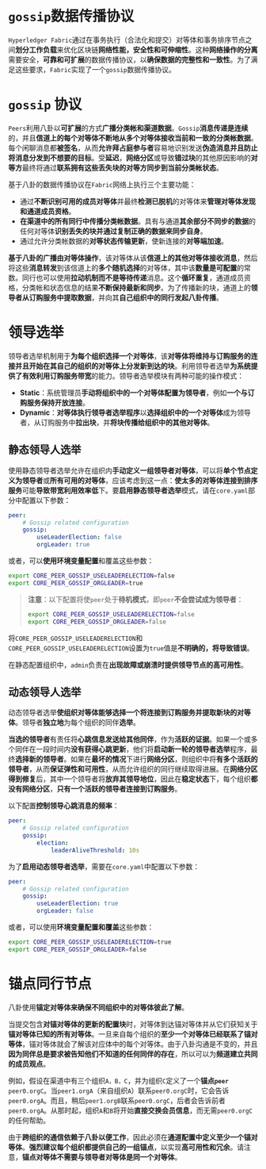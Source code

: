 # `gossip`数据传播协议

`Hyperledger Fabric`通过在事务执行（合法化和提交）对等体和事务排序节点之间**划分工作负载**来优化区块链**网络性能，安全性和可伸缩性**。这种**网络操作的分离**需要安全，**可靠和可扩展**的数据传播协议，以**确保数据的完整性和一致性**。为了满足这些要求，`Fabric`实现了一个`gossip`数据传播协议。

# `gossip` 协议

`Peers`利用八卦以**可扩展**的方式**广播分类帐和渠道数据**。`Gossip`**消息传递是连续**的，并且**信道上的每个对等体不断地从多个对等体接收当前和一致的分类帐数据**。每个闲聊消息都**被签名**，从而**允许拜占庭参与者**容易地识别发送**伪造消息并且防止将消息分发到不想要的目标**。受**延迟**，**网络分区**或导致**错过块**的其他原因影响的**对等方**最终将通过**联系拥有这些丢失块的对等方同步到当前分类帐状态**。

基于八卦的数据传播协议在`Fabric`网络上执行三个主要功能：

+ 通过**不断识别可用的成员对等体**并最终**检测已脱机**的对等体来**管理对等体发现和通道成员资格**。
+ **在渠道中的所有同行中传播分类帐数据**。具有与通道**其余部分不同步的数据**的任何对等体**识别丢失的块并通过复制正确的数据来同步自身**。
+ 通过允许分类帐数据的**对等状态传输更新**，使新连接的**对等端加速**。

**基于八卦的广播由对等体操作**，该对等体从该**信道上的其他对等体接收消息**，然后将这些**消息转发**到该信道上的**多个随机选择**的对等体，其中该**数量是可配置**的常数。同行也可以使用**拉动机制而不是等待传递**消息。这个**循环重复**，通道成员资格，分类帐和状态信息的结果**不断保持最新和同步**。为了传播新的块，通道上的**领导者从订购服务中提取数据**，并向其**自己组织中的同行发起八卦传播**。

# 领导选举

领导者选举机制用于**为每个组织选择一个对等体**，该**对等体将维持与订购服务的连接并且开始在其自己的组织的对等体上分发新到达的块**。利用领导者选举**为系统提供了有效利用订购服务带宽**的能力。领导者选举模块有两种可能的操作模式：

+ **Static**：系统管理员**手动将组织中的一个对等体配置为领导者**，例如**一个与订购服务保持开放连接**。
+ **Dynamic**：**对等体执行领导者选举程序**以**选择组织中的一个对等体**成为领导者，从订购服务中**拉出块**，并**将块传播给组织中的其他对等体**。

## 静态领导人选举

使用静态领导者选举允许在组织内**手动定义一组领导者对等体**，可以将**单个节点定义为领导者**或**所有可用的对等体**，应该考虑到这一点：**使太多的对等体连接到排序服务**可能**导致带宽利用效率低**下。要**启用静态领导者选举**模式，请在`core.yaml`部分中配置以下参数：

```yaml
peer:
    # Gossip related configuration
    gossip:
        useLeaderElection: false
        orgLeader: true
```

或者，可以**使用环境变量配置**和覆盖这些参数：

```sh
export CORE_PEER_GOSSIP_USELEADERELECTION=false
export CORE_PEER_GOSSIP_ORGLEADER=true
```

> **注意**：以下配置将使`peer`处于**待机模式**，即`peer`**不会尝试成为领导者**：
>
> ```sh
> export CORE_PEER_GOSSIP_USELEADERELECTION=false
> export CORE_PEER_GOSSIP_ORGLEADER=false
> ```

将`CORE_PEER_GOSSIP_USELEADERELECTION`和`CORE_PEER_GOSSIP_USELEADERELECTION`设置为`true`值是**不明确的，将导致错误**。

在静态配置组织中，`admin`负责在**出现故障或崩溃时提供领导节点的高可用性**。

## 动态领导人选举

动态领导者选举**使组织对等体能够选择一个将连接到订购服务并提取新块的对等体**。领导者**独立地**为每个组织的同伴**选举**。

**当选的领导者**有责任将**心跳信息发送给其他同伴**，作为**活跃的证据**。如果一个或多个同伴在一段时间内**没有获得心跳更新**，他们将**启动新一轮的领导者选举**程序，最终**选择新的领导者**。如果在**最坏的情况**下进行**网络分区**，则组织中将**有多个活跃的领导者**，从而**保证弹性和可用性**，从而允许组织的同行继续取得进展。在**网络分区得到修复**后，其中一个领导者将**放弃其领导地位**，因此在**稳定状态**下，每个组织**都没有网络分区**，**只有一个活跃的领导者连接到订购服务**。

以下配置**控制领导心跳消息的频率**：

```yaml
peer:
    # Gossip related configuration
    gossip:
        election:
            leaderAliveThreshold: 10s
```

为了**启用动态领导者选举**，需要在`core.yaml`中配置以下参数：

```yml
peer:
    # Gossip related configuration
    gossip:
        useLeaderElection: true
        orgLeader: false
```

或者，可以使用**环境变量配置和覆盖**这些参数：

```sh
export CORE_PEER_GOSSIP_USELEADERELECTION=true
export CORE_PEER_GOSSIP_ORGLEADER=false
```

# 锚点同行节点

八卦使用**锚定对等体来确保不同组织中的对等体彼此了解**。

当提交包含**对锚对等体的更新的配置块**时，对等体到达锚对等体并从它们获知关于**锚对等体已知的所有对等体**。一旦来自每个组织的**至少一个对等体已经联系了锚对等体**，锚对等体就会了解该对应体中的每个对等体。由于八卦沟通是不变的，并且**因为同伴总是要求被告知他们不知道的任何同伴的存在**，所以可以为**频道建立共同的成员观点**。

例如，假设在渠道中有三个组织`A，B，C`，并为组织`C`定义了一个**锚点`peer`** `peer0.orgC`。当`peer1.orgA`（来自组织`A`）联系`peer0.orgC`时，它会告诉`peer0.orgA`。而且，稍后`peer1.orgB`联系`peer0.orgC`，后者会告诉前者`peer0.orgA`。从那时起，组织`A`和`B`将开始**直接交换会员信息**，而无需`peer0.orgC`的任何帮助。

由于**跨组织的通信依赖于八卦以便工作**，因此必须在**通道配置中定义至少一个锚对等体**。**强烈建议每个组织都提供自己的一组锚点**，以实现**高可用性和冗余**。请注意，**锚点对等体不需要与领导者对等体是同一个对等体**。

